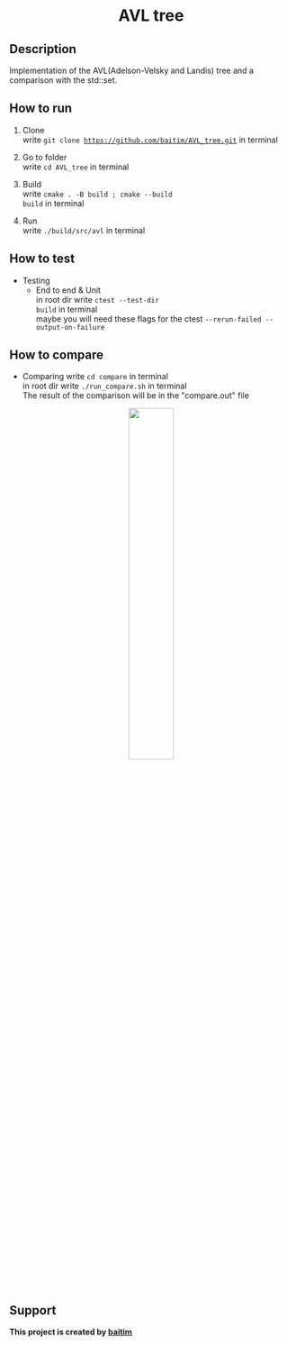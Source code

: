 <h1 align="center">AVL tree</h1>

## Description

 Implementation of the AVL(Adelson-Velsky and Landis) tree and a comparison with the std::set.

## How to run

1. Clone <br>
    write <code>git clone https://github.com/baitim/AVL_tree.git</code> in terminal

2. Go to folder <br>
    write <code>cd AVL_tree</code> in terminal

3. Build <br>
    write <code>cmake . -B build ; cmake --build build</code> in terminal

4. Run <br>
    write <code>./build/src/avl</code> in terminal <br>

## How to test

* Testing
    - End to end & Unit<br>
        in root dir write <code>ctest --test-dir build</code> in terminal <br>
        maybe you will need these flags for the ctest <code>--rerun-failed --output-on-failure</code>

## How to compare

* Comparing
    write <code>cd compare</code> in terminal <br>
    in root dir write <code>./run_compare.sh</code> in terminal <br>
    The result of the comparison will be in the "compare.out" file

<p align="center"><img src="https://github.com/baitim/AVL_tree/blob/main/images/cat.gif" width="40%"></p>

## Support
**This project is created by [baitim](https://t.me/bai_tim)**